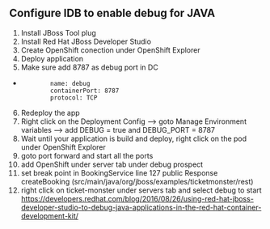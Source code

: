 ## Configure IDB to enable debug for JAVA
1. Install JBoss Tool plug
2. Install Red Hat JBoss Developer Studio
3. Create OpenShift conection under OpenShift Explorer
4. Deploy application 
5. Make sure add 8787 as debug port in DC
-
              name: debug
              containerPort: 8787
              protocol: TCP
6. Redeploy the app
7. Right click on the Deployment Config --> goto Manage Environment variables --> add DEBUG = true and DEBUG_PORT = 8787
8.   Wait until your application is build and deploy, right click on the pod under OpenShift Explorer
9.   goto port forward and start all the ports
10.  add OpenShift under server tab under debug prospect
11. set break point in BookingService line 127 public Response createBooking (src/main/java/org/jboss/examples/ticketmonster/rest)
11. right click on ticket-monster under servers tab and select debug to start 
https://developers.redhat.com/blog/2016/08/26/using-red-hat-jboss-developer-studio-to-debug-java-applications-in-the-red-hat-container-development-kit/
